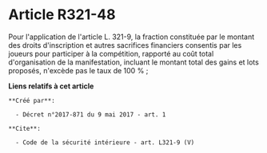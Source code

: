 # Article R321-48

Pour l'application de l'article L. 321-9, la fraction constituée par le montant des droits d'inscription et autres sacrifices
financiers consentis par les joueurs pour participer à la compétition, rapporté au coût total d'organisation de la
manifestation, incluant le montant total des gains et lots proposés, n'excède pas le taux de 100 % ;

**Liens relatifs à cet article**

	**Créé par**:

	  - Décret n°2017-871 du 9 mai 2017 - art. 1

	**Cite**:

	  - Code de la sécurité intérieure - art. L321-9 (V)
